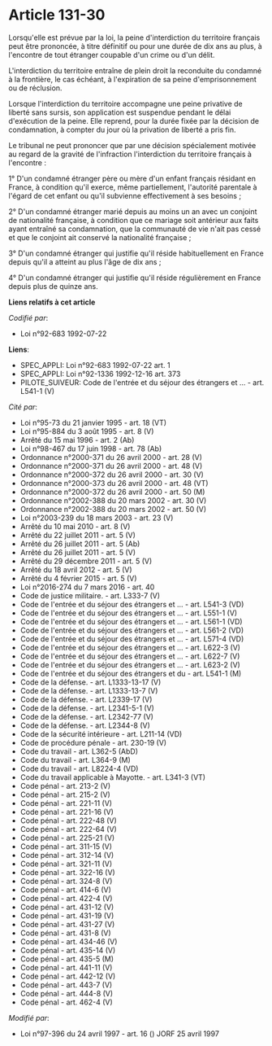 # Article 131-30

Lorsqu'elle est prévue par la loi, la peine d'interdiction du territoire français peut être prononcée, à titre définitif ou
pour une durée de dix ans au plus, à l'encontre de tout étranger coupable d'un crime ou d'un délit.

L'interdiction du territoire entraîne de plein droit la reconduite du condamné à la frontière, le cas échéant, à l'expiration
de sa peine d'emprisonnement ou de réclusion.

Lorsque l'interdiction du territoire accompagne une peine privative de liberté sans sursis, son application est suspendue
pendant le délai d'exécution de la peine. Elle reprend, pour la durée fixée par la décision de condamnation, à compter du
jour où la privation de liberté a pris fin.

Le tribunal ne peut prononcer que par une décision spécialement motivée au regard de la gravité de l'infraction
l'interdiction du territoire français à l'encontre :

1° D'un condamné étranger père ou mère d'un enfant français résidant en France, à condition qu'il exerce, même partiellement,
l'autorité parentale à l'égard de cet enfant ou qu'il subvienne effectivement à ses besoins ;

2° D'un condamné étranger marié depuis au moins un an avec un conjoint de nationalité française, à condition que ce mariage
soit antérieur aux faits ayant entraîné sa condamnation, que la communauté de vie n'ait pas cessé et que le conjoint ait
conservé la nationalité française ;

3° D'un condamné étranger qui justifie qu'il réside habituellement en France depuis qu'il a atteint au plus l'âge de dix
ans ;

4° D'un condamné étranger qui justifie qu'il réside régulièrement en France depuis plus de quinze ans.

**Liens relatifs à cet article**

_Codifié par_:

  - Loi n°92-683 1992-07-22

**Liens**:

  - SPEC_APPLI: Loi n°92-683 1992-07-22 art. 1
  - SPEC_APPLI: Loi n°92-1336 1992-12-16 art. 373
  - PILOTE_SUIVEUR: Code de l'entrée et du séjour des étrangers et ... - art. L541-1 (V)

_Cité par_:

  - Loi n°95-73 du 21 janvier 1995 - art. 18 (VT)
  - Loi n°95-884 du 3 août 1995 - art. 8 (V)
  - Arrêté du 15 mai 1996 - art. 2 (Ab)
  - Loi n°98-467 du 17 juin 1998 - art. 78 (Ab)
  - Ordonnance n°2000-371 du 26 avril 2000 - art. 28 (V)
  - Ordonnance n°2000-371 du 26 avril 2000 - art. 48 (V)
  - Ordonnance n°2000-372 du 26 avril 2000 - art. 30 (V)
  - Ordonnance n°2000-373 du 26 avril 2000 - art. 48 (VT)
  - Ordonnance n°2000-372 du 26 avril 2000 - art. 50 (M)
  - Ordonnance n°2002-388 du 20 mars 2002 - art. 30 (V)
  - Ordonnance n°2002-388 du 20 mars 2002 - art. 50 (V)
  - Loi n°2003-239 du 18 mars 2003 - art. 23 (V)
  - Arrêté du 10 mai 2010 - art. 8 (V)
  - Arrêté du 22 juillet 2011 - art. 5 (V)
  - Arrêté du 26 juillet 2011 - art. 5 (Ab)
  - Arrêté du 26 juillet 2011 - art. 5 (V)
  - Arrêté du 29 décembre 2011 - art. 5 (V)
  - Arrêté du 18 avril 2012 - art. 5 (V)
  - Arrêté du 4 février 2015 - art. 5 (V)
  - Loi n°2016-274 du 7 mars 2016 - art. 40
  - Code de justice militaire. - art. L333-7 (V)
  - Code de l'entrée et du séjour des étrangers et ... - art. L541-3 (VD)
  - Code de l'entrée et du séjour des étrangers et ... - art. L551-1 (V)
  - Code de l'entrée et du séjour des étrangers et ... - art. L561-1 (VD)
  - Code de l'entrée et du séjour des étrangers et ... - art. L561-2 (VD)
  - Code de l'entrée et du séjour des étrangers et ... - art. L571-4 (VD)
  - Code de l'entrée et du séjour des étrangers et ... - art. L622-3 (V)
  - Code de l'entrée et du séjour des étrangers et ... - art. L622-7 (V)
  - Code de l'entrée et du séjour des étrangers et ... - art. L623-2 (V)
  - Code de l'entrée et du séjour des étrangers et du  - art. L541-1 (M)
  - Code de la défense. - art. L1333-13-17 (V)
  - Code de la défense. - art. L1333-13-7 (V)
  - Code de la défense. - art. L2339-17 (V)
  - Code de la défense. - art. L2341-5-1 (V)
  - Code de la défense. - art. L2342-77 (V)
  - Code de la défense. - art. L2344-8 (V)
  - Code de la sécurité intérieure - art. L211-14 (VD)
  - Code de procédure pénale - art. 230-19 (V)
  - Code du travail - art. L362-5 (AbD)
  - Code du travail - art. L364-9 (M)
  - Code du travail - art. L8224-4 (VD)
  - Code du travail applicable à Mayotte. - art. L341-3 (VT)
  - Code pénal - art. 213-2 (V)
  - Code pénal - art. 215-2 (V)
  - Code pénal - art. 221-11 (V)
  - Code pénal - art. 221-16 (V)
  - Code pénal - art. 222-48 (V)
  - Code pénal - art. 222-64 (V)
  - Code pénal - art. 225-21 (V)
  - Code pénal - art. 311-15 (V)
  - Code pénal - art. 312-14 (V)
  - Code pénal - art. 321-11 (V)
  - Code pénal - art. 322-16 (V)
  - Code pénal - art. 324-8 (V)
  - Code pénal - art. 414-6 (V)
  - Code pénal - art. 422-4 (V)
  - Code pénal - art. 431-12 (V)
  - Code pénal - art. 431-19 (V)
  - Code pénal - art. 431-27 (V)
  - Code pénal - art. 431-8 (V)
  - Code pénal - art. 434-46 (V)
  - Code pénal - art. 435-14 (V)
  - Code pénal - art. 435-5 (M)
  - Code pénal - art. 441-11 (V)
  - Code pénal - art. 442-12 (V)
  - Code pénal - art. 443-7 (V)
  - Code pénal - art. 444-8 (V)
  - Code pénal - art. 462-4 (V)

_Modifié par_:

  - Loi n°97-396 du 24 avril 1997 - art. 16 () JORF 25 avril 1997
